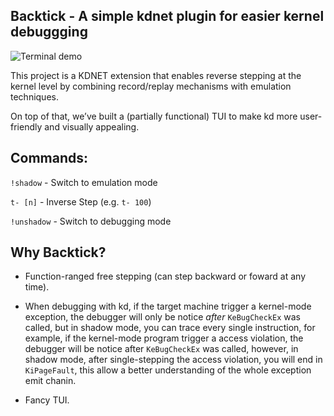 ## Backtick - A simple kdnet plugin for easier kernel debuggging

![Terminal demo](media/demo1.gif)

This project is a KDNET extension that enables reverse stepping at the kernel level by combining record/replay mechanisms with emulation techniques.

On top of that, we’ve built a (partially functional) TUI to make kd more user-friendly and visually appealing.

## Commands:
`!shadow` - Switch to emulation mode

`t- [n]` - Inverse Step (e.g. `t- 100`)

`!unshadow` - Switch to debugging mode


## Why Backtick?
- Function-ranged free stepping (can step backward or foward at any time).

- When debugging with kd, if the target machine trigger a kernel-mode exception,
the debugger will only be notice *after* `KeBugCheckEx` was called, but in shadow mode, you can trace every single instruction, for example, if the kernel-mode program trigger a access violation, the debugger will be notice after `KeBugCheckEx`
was called, however, in shadow mode, after single-stepping the access violation, you will end in `KiPageFault`, this allow a better understanding of the whole exception emit chanin.

- Fancy TUI.
